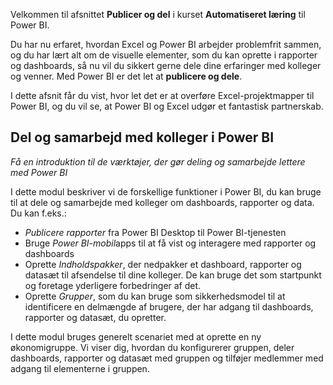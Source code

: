 Velkommen til afsnittet **Publicer og del** i kurset **Automatiseret læring** til Power BI.

Du har nu erfaret, hvordan Excel og Power BI arbejder problemfrit sammen, og du har lært alt om de visuelle elementer, som du kan oprette i rapporter og dashboards, så nu vil du sikkert gerne dele dine erfaringer med kolleger og venner. Med Power BI er det let at **publicere og dele**.

I dette afsnit får du vist, hvor let det er at overføre Excel-projektmapper til Power BI, og du vil se, at Power BI og Excel udgør et fantastisk partnerskab.

## <a name="share-and-collaborate-with-colleagues-in-power-bi"></a>Del og samarbejd med kolleger i Power BI
*Få en introduktion til de værktøjer, der gør deling og samarbejde lettere med Power BI*

I dette modul beskriver vi de forskellige funktioner i Power BI, du kan bruge til at dele og samarbejde med kolleger om dashboards, rapporter og data. Du kan f.eks.:

* *Publicere rapporter* fra Power BI Desktop til Power BI-tjenesten
* Bruge *Power BI-mobil*apps til at få vist og interagere med rapporter og dashboards
* Oprette *Indholdspakker*, der nedpakker et dashboard, rapporter og datasæt til afsendelse til dine kolleger. De kan bruge det som startpunkt og foretage yderligere forbedringer af det.
* Oprette *Grupper*, som du kan bruge som sikkerhedsmodel til at identificere en delmængde af brugere, der har adgang til dashboards, rapporter og datasæt, du opretter.

I dette modul bruges generelt scenariet med at oprette en ny økonomigruppe. Vi viser dig, hvordan du konfigurerer gruppen, deler dashboards, rapporter og datasæt med gruppen og tilføjer medlemmer med adgang til elementerne i gruppen.

